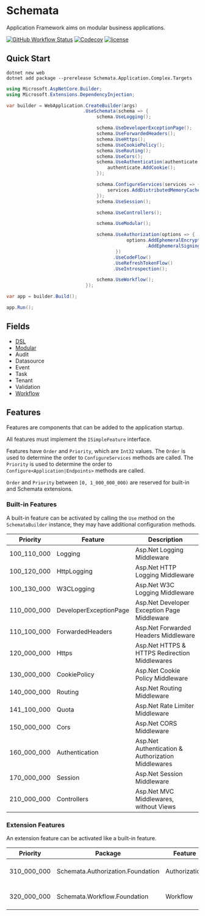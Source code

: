 # Schemata

Application Framework aims on modular business applications.

[![GitHub Workflow Status](https://img.shields.io/github/actions/workflow/status/Cyprincess/Schemata/build.yml)](https://github.com/Cyprincess/Schemata/actions/workflows/build.yml)
[![Codecov](https://img.shields.io/codecov/c/github/Cyprincess/Schemata.svg)](https://codecov.io/gh/Cyprincess/Schemata)
[![license](https://img.shields.io/github/license/Cyprincess/Schemata.svg)](https://github.com/Cyprincess/Schemata/blob/master/LICENSE)

## Quick Start

```shell
dotnet new web
dotnet add package --prerelease Schemata.Application.Complex.Targets
```

```csharp
using Microsoft.AspNetCore.Builder;
using Microsoft.Extensions.DependencyInjection;

var builder = WebApplication.CreateBuilder(args)
                            .UseSchemata(schema => {
                                 schema.UseLogging();

                                 schema.UseDeveloperExceptionPage();
                                 schema.UseForwardedHeaders();
                                 schema.UseHttps();
                                 schema.UseCookiePolicy();
                                 schema.UseRouting();
                                 schema.UseCors();
                                 schema.UseAuthentication(authenticate => {
                                     authenticate.AddCookie();
                                 });

                                 schema.ConfigureServices(services => {
                                     services.AddDistributedMemoryCache();
                                 });
                                 schema.UseSession();

                                 schema.UseControllers();

                                 schema.UseModular();

                                 schema.UseAuthorization(options => {
                                            options.AddEphemeralEncryptionKey()
                                                   .AddEphemeralSigningKey();
                                        })
                                       .UseCodeFlow()
                                       .UseRefreshTokenFlow()
                                       .UseIntrospection();

                                 schema.UseWorkflow();
                             });

var app = builder.Build();

app.Run();
```

## Fields

- [DSL](https://nuget.org/packages/Schemata.DSL)
- [Modular](https://nuget.org/packages/Schemata.Module.Complex.Targets)
- Audit
- Datasource
- Event
- Task
- Tenant
- Validation
- [Workflow](https://nuget.org/packages/Schemata.Workflow)

## Features

Features are components that can be added to the application startup.

All features must implement the `ISimpleFeature` interface.

Features have `Order` and `Priority`, which are `Int32` values. The `Order` is used to determine the order
to `ConfigureServices` methods are called. The `Priority` is used to determine the order
to `Configure<Application|Endpoints>` methods are called.

`Order` and `Priority` between `[0, 1_000_000_000)` are reserved for built-in and Schemata extensions.

### Built-in Features

A built-in feature can be activated by calling the `Use` method on the `SchemataBuilder` instance, they may have
additional configuration methods.

| Priority    | Feature                | Description                                        |
|-------------|------------------------|----------------------------------------------------|
| 100_110_000 | Logging                | Asp.Net Logging Middleware                         |
| 100_120_000 | HttpLogging            | Asp.Net HTTP Logging Middleware                    |
| 100_130_000 | W3CLogging             | Asp.Net W3C Logging Middleware                     |
| 110_000_000 | DeveloperExceptionPage | Asp.Net Developer Exception Page Middleware        |
| 110_100_000 | ForwardedHeaders       | Asp.Net Forwarded Headers Middleware               |
| 120_000_000 | Https                  | Asp.Net HTTPS & HTTPS Redirection Middlewares      |
| 130_000_000 | CookiePolicy           | Asp.Net Cookie Policy Middleware                   |
| 140_000_000 | Routing                | Asp.Net Routing Middleware                         |
| 141_100_000 | Quota                  | Asp.Net Rate Limiter Middleware                    |
| 150_000_000 | Cors                   | Asp.Net CORS Middleware                            |
| 160_000_000 | Authentication         | Asp.Net Authentication & Authorization Middlewares |
| 170_000_000 | Session                | Asp.Net Session Middleware                         |
| 210_000_000 | Controllers            | Asp.Net MVC Middlewares, without Views             |

### Extension Features

An extension feature can be activated like a built-in feature.

| Priority    | Package                           | Feature       | Description                       |
|-------------|-----------------------------------|---------------|-----------------------------------|
| 310_000_000 | Schemata.Authorization.Foundation | Authorization | Schemata Authorization Foundation |
| 320_000_000 | Schemata.Workflow.Foundation      | Workflow      | Schemata Workflow Foundation      |
